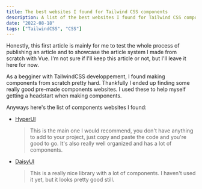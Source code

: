 ```yaml
---
title: The best websites I found for Tailwind CSS components
description: A list of the best websites I found for Tailwind CSS components
date: "2022-08-18"
tags: ["TailwindCSS", "CSS"]
---
```


Honestly, this first article is mainly for me to test the whole process of publishing an article and to showcase the article system I made from scratch with Vue. I'm not sure if I'll keep this article or not, but I'll leave it here for now.

As a begginer with TailwindCSS developpement, I found making components from scratch pretty hard. Thankfully I ended up finding some really good pre-made components websites. I used these to help myself getting a headstart when making components.

Anyways here's the list of components websites I found:

- [HyperUI](https://www.hyperui.dev/)

  > This is the main one I would recommend, you don't have anything to add to your project, just copy and paste the code and you're good to go. It's also really well organized and has a lot of components.

- [DaisyUI](https://daisyui.com/)
  > This is a really nice library with a lot of components. I haven't used it yet, but it looks pretty good still.
